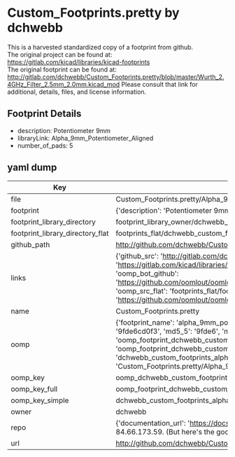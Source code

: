 # Custom_Footprints.pretty by dchwebb  
This is a harvested standardized copy of a footprint from github.  
The original project can be found at:  
https://gitlab.com/kicad/libraries/kicad-footprints  
The original footprint can be found at:
http://gitlab.com/dchwebb/Custom_Footprints.pretty/blob/master/Wurth_2.4GHz_Filter_2.5mm_2.0mm.kicad_mod
Please consult that link for additional, details, files, and license information.  
## Footprint Details
* description: Potentiometer 9mm  
* libraryLink: Alpha_9mm_Potentiometer_Aligned  
* number_of_pads: 5  
## yaml dump  
| Key | Value |  
| --- | --- |  
| file | Custom_Footprints.pretty/Alpha_9mm_Potentiometer_Aligned.kicad_mod |  
| footprint | {'description': 'Potentiometer 9mm', 'libraryLink': 'Alpha_9mm_Potentiometer_Aligned', 'number_of_pads': 5} |  
| footprint_library_directory | footprint_library_owner/dchwebb_Custom_Footprints.pretty |  
| footprint_library_directory_flat | footprints_flat/dchwebb_custom_footprints_alpha_9mm_potentiometer_aligned/working |  
| github_path | http://github.com/dchwebb/Custom_Footprints.pretty/blob/master/Alpha_9mm_Potentiometer_Aligned.kicad_mod |  
| links | {'github_src': 'http://gitlab.com/dchwebb/Custom_Footprints.pretty/blob/master/Wurth_2.4GHz_Filter_2.5mm_2.0mm.kicad_mod', 'github_src_repo': 'https://gitlab.com/kicad/libraries/kicad-footprints', 'oomp_bot': 'footprints/dchwebb_custom_footprints_alpha_9mm_potentiometer_aligned/working', 'oomp_bot_github': 'https://github.com/oomlout/oomlout_oomp_footprint_bot/tree/main/footprints/dchwebb_custom_footprints_alpha_9mm_potentiometer_aligned/working', 'oomp_src_flat': 'footprints_flat/footprints_flat/dchwebb_custom_footprints_alpha_9mm_potentiometer_aligned/working', 'oomp_src_flat_github': 'https://github.com/oomlout/oomlout_oomp_footprint_src/tree/main/footprints_flat/dchwebb_custom_footprints_alpha_9mm_potentiometer_aligned/working'} |  
| name | Custom_Footprints.pretty |  
| oomp | {'footprint_name': 'alpha_9mm_potentiometer_aligned', 'library_name': 'custom_footprints', 'md5': '9fde6cd0f3b59a262d315d3f6718dec4', 'md5_10': '9fde6cd0f3', 'md5_5': '9fde6', 'md5_6': '9fde6c', 'oomp_key': 'oomp_dchwebb_custom_footprints_alpha_9mm_potentiometer_aligned', 'oomp_key_extra': 'oomp_footprint_dchwebb_custom_footprints_alpha_9mm_potentiometer_aligned', 'oomp_key_full': 'oomp_footprint_dchwebb_custom_footprints_alpha_9mm_potentiometer_aligned_9fde6c', 'oomp_key_simple': 'dchwebb_custom_footprints_alpha_9mm_potentiometer_aligned', 'original_filename': 'Custom_Footprints.pretty/Alpha_9mm_Potentiometer_Aligned.kicad_mod', 'owner_name': 'dchwebb'} |  
| oomp_key | oomp_dchwebb_custom_footprints_alpha_9mm_potentiometer_aligned |  
| oomp_key_full | oomp_footprint_dchwebb_custom_footprints_alpha_9mm_potentiometer_aligned |  
| oomp_key_simple | dchwebb_custom_footprints_alpha_9mm_potentiometer_aligned |  
| owner | dchwebb |  
| repo | {'documentation_url': 'https://docs.github.com/rest/overview/resources-in-the-rest-api#rate-limiting', 'message': "API rate limit exceeded for 84.66.173.59. (But here's the good news: Authenticated requests get a higher rate limit. Check out the documentation for more details.)"} |  
| url | http://github.com/dchwebb/Custom_Footprints.pretty |  

